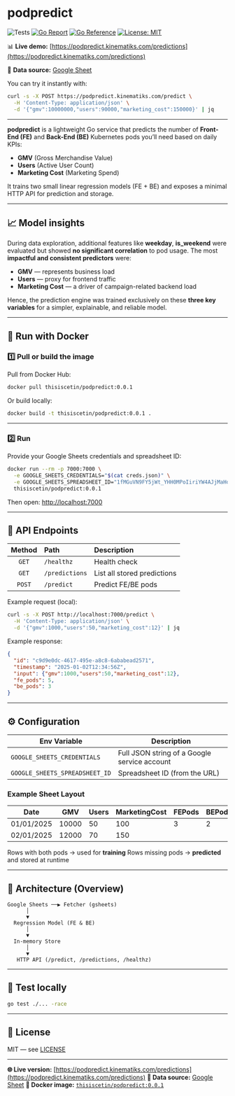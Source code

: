 # podpredict

![Tests](https://github.com/thisiscetin/podpredict/actions/workflows/test.yml/badge.svg)
[![Go Report](https://goreportcard.com/badge/github.com/thisiscetin/podpredict)](https://goreportcard.com/report/github.com/thisiscetin/podpredict)
[![Go Reference](https://pkg.go.dev/badge/github.com/thisiscetin/podpredict.svg)](https://pkg.go.dev/github.com/thisiscetin/podpredict)
[![License: MIT](https://img.shields.io/badge/License-MIT-blue.svg)](https://opensource.org/licenses/MIT)

📊 **Live demo:** [https://podpredict.kinematiks.com/predictions](https://podpredict.kinematiks.com/predictions)

📄 **Data source:** [Google Sheet](https://docs.google.com/spreadsheets/d/1fMGuVN9FY5jWt_YHH0MPoIiriYW4AJjMaHoDW-2Jdm4)

You can try it instantly with:

```bash
curl -s -X POST https://podpredict.kinematiks.com/predict \
  -H 'Content-Type: application/json' \
  -d '{"gmv":10000000,"users":90000,"marketing_cost":150000}' | jq
```

---

**podpredict** is a lightweight Go service that predicts the number of **Front-End (FE)** and **Back-End (BE)** Kubernetes pods you’ll need based on daily KPIs:

* **GMV** (Gross Merchandise Value)
* **Users** (Active User Count)
* **Marketing Cost** (Marketing Spend)

It trains two small linear regression models (FE + BE) and exposes a minimal HTTP API for prediction and storage.

---

## 📈 Model insights

During data exploration, additional features like **weekday**, **is_weekend** were evaluated but showed **no significant correlation** to pod usage.
The most **impactful and consistent predictors** were:

* **GMV** — represents business load
* **Users** — proxy for frontend traffic
* **Marketing Cost** — a driver of campaign-related backend load

Hence, the prediction engine was trained exclusively on these **three key variables** for a simpler, explainable, and reliable model.

---

## 🚀 Run with Docker

### 1️⃣ Pull or build the image

Pull from Docker Hub:

```bash
docker pull thisiscetin/podpredict:0.0.1
```

Or build locally:

```bash
docker build -t thisiscetin/podpredict:0.0.1 .
```

---

### 2️⃣ Run

Provide your Google Sheets credentials and spreadsheet ID:

```bash
docker run --rm -p 7000:7000 \
  -e GOOGLE_SHEETS_CREDENTIALS="$(cat creds.json)" \
  -e GOOGLE_SHEETS_SPREADSHEET_ID="1fMGuVN9FY5jWt_YHH0MPoIiriYW4AJjMaHoDW-2Jdm4" \
  thisiscetin/podpredict:0.0.1
```

Then open: [http://localhost:7000](http://localhost:7000)

---

## 🧩 API Endpoints

| Method | Path           | Description                 |
| :----: | :------------- | :-------------------------- |
|  `GET` | `/healthz`     | Health check                |
|  `GET` | `/predictions` | List all stored predictions |
| `POST` | `/predict`     | Predict FE/BE pods          |

Example request (local):

```bash
curl -s -X POST http://localhost:7000/predict \
  -H 'Content-Type: application/json' \
  -d '{"gmv":1000,"users":50,"marketing_cost":12}' | jq
```

Example response:

```json
{
  "id": "c9d9e0dc-4617-495e-a8c8-6ababead2571",
  "timestamp": "2025-01-02T12:34:56Z",
  "input": {"gmv":1000,"users":50,"marketing_cost":12},
  "fe_pods": 5,
  "be_pods": 3
}
```

---

## ⚙️ Configuration

| Env Variable                   | Description                                  |
| ------------------------------ | -------------------------------------------- |
| `GOOGLE_SHEETS_CREDENTIALS`    | Full JSON string of a Google service account |
| `GOOGLE_SHEETS_SPREADSHEET_ID` | Spreadsheet ID (from the URL)                |

### Example Sheet Layout

| Date       | GMV   | Users | MarketingCost | FEPods | BEPods |
| ---------- | ----- | ----- | ------------- | ------ | ------ |
| 01/01/2025 | 10000 | 50    | 100           | 3      | 2      |
| 02/01/2025 | 12000 | 70    | 150           |        |        |

Rows with both pods → used for **training**
Rows missing pods → **predicted** and stored at runtime

---

## 🧱 Architecture (Overview)

```
Google Sheets ──▶ Fetcher (gsheets)
      │
      ▼
  Regression Model (FE & BE)
      │
      ▼
  In-memory Store
      │
      ▼
   HTTP API (/predict, /predictions, /healthz)
```

---

## 🧪 Test locally

```bash
go test ./... -race
```

---

## 📜 License

MIT — see [LICENSE](LICENSE)

---

**🌐 Live version:** [https://podpredict.kinematiks.com/predictions](https://podpredict.kinematiks.com/predictions)
**📄 Data source:** [Google Sheet](https://docs.google.com/spreadsheets/d/1fMGuVN9FY5jWt_YHH0MPoIiriYW4AJjMaHoDW-2Jdm4)
**🐳 Docker image:** [`thisiscetin/podpredict:0.0.1`](https://hub.docker.com/r/thisiscetin/podpredict)
